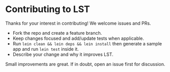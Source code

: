 # Contributing to LST

Thanks for your interest in contributing! We welcome issues and PRs.

- Fork the repo and create a feature branch.
- Keep changes focused and add/update tests when applicable.
- Run `lein clean && lein deps && lein install` then generate a sample app and run `lein test` inside it.
- Describe your change and why it improves LST.

Small improvements are great. If in doubt, open an issue first for discussion.
